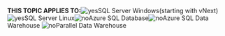 <Token>**THIS TOPIC APPLIES TO:**![yes](/Image/Applies%20to/yes.png)SQL Server Windows(starting with vNext) ![yes](/Image/Applies%20to/yes.png)SQL Server Linux![no](/Image/Applies%20to/no.png)Azure SQL Database![no](/Image/Applies%20to/no.png)Azure SQL Data Warehouse ![no](/Image/Applies%20to/no.png)Parallel Data Warehouse </Token>